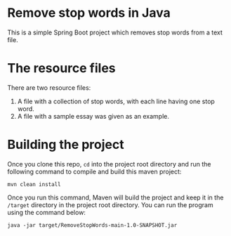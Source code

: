 # Remove stop words in Java

This is a simple Spring Boot project which removes stop words from a text file.

# The resource files

There are two resource files:
1. A file with a collection of stop words, with each line having one stop word.
2. A file with a sample essay was given as an example.

# Building the project

Once you clone this repo, ```cd``` into the project root directory and run the following command to compile and 
build this maven project:

```shell script
mvn clean install
````

Once you run this command, Maven will build the project and keep it in the ```/target``` directory in the project 
root directory. You can run the program using the command below:

```shell script
java -jar target/RemoveStopWords-main-1.0-SNAPSHOT.jar
```
